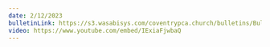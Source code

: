 ```yaml
---
date: 2/12/2023
bulletinLink: https://s3.wasabisys.com/coventrypca.church/bulletins/Bulletin 2023-02-12.pdf
video: https://www.youtube.com/embed/IExiaFjwbaQ
---
```

